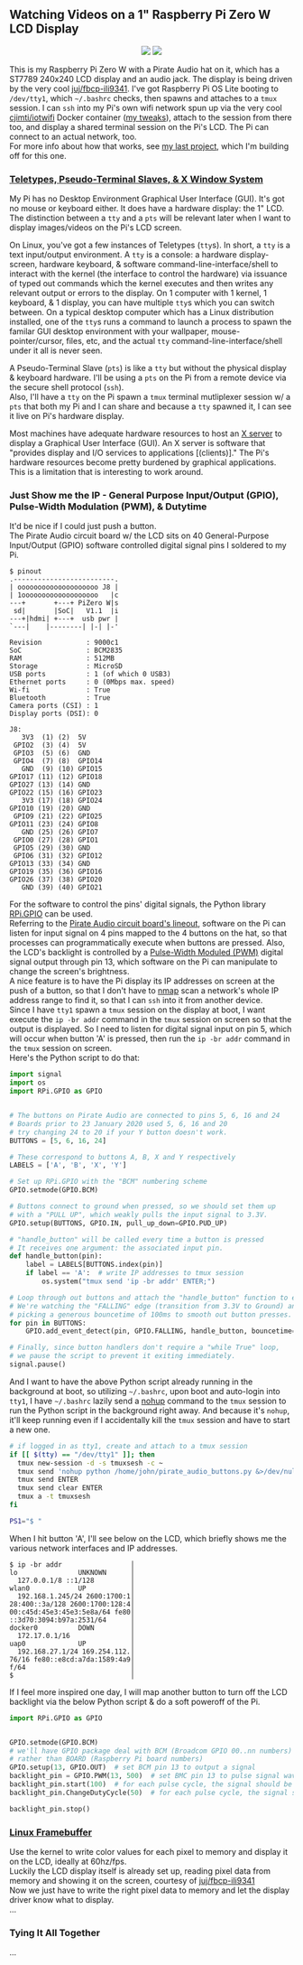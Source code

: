 ## Watching Videos on a 1" Raspberry Pi Zero W LCD Display

<p align="center">
  <img src="../attachments/pi0w_LCD_vid_demo.gif"/> <a href="https://www.youtube.com/watch?v=Z2iemmzBF1A"><img src="../attachments/pi0_youtube_vid2.png"/></a>
</p>

This is my Raspberry Pi Zero W with a Pirate Audio hat on it, which has a ST7789 240x240 LCD display and an audio jack. The display is being driven by the very cool [juj/fbcp-ili9341](https://github.com/juj/fbcp-ili9341). I've got Raspberry Pi OS Lite booting to `/dev/tty1`, which `~/.bashrc` checks, then spawns and attaches to a `tmux` session. I can `ssh` into my Pi's own wifi network spun up via the very cool [cjimti/iotwifi](https://github.com/cjimti/iotwifi) Docker container ([my tweaks](<./wifi_and_WAP.md>)), attach to the session from there too, and display a shared terminal session on the Pi's LCD. The Pi can connect to an actual network, too. \
For more info about how that works, see [my last project](./fbcp-ili9341-SPI-Display-Pirate-Audio.md), which I'm building off for this one.

### [Teletypes, Pseudo-Terminal Slaves, & X Window System](https://unix.stackexchange.com/a/336527)
My Pi has no Desktop Environment Graphical User Interface (GUI). It's got no mouse or keyboard either. It does have a hardware display: the 1" LCD. The distinction between a `tty` and a `pts` will be relevant later when I want to display images/videos on the Pi's LCD screen.

On Linux, you've got a few instances of Teletypes (`tty`s). In short, a `tty` is a text input/output environment. A `tty` is a console: a hardware display-screen, hardware keyboard, & software command-line-interface/shell to interact with the kernel (the interface to control the hardware) via issuance of typed out commands which the kernel executes and then writes any relevant output or errors to the display. On 1 computer with 1 kernel, 1 keyboard, & 1 display, you can have multiple `tty`s which you can switch between. On a typical desktop computer which has a Linux distribution installed, one of the `tty`s runs a command to launch a process to spawn the familar GUI desktop environment with your wallpaper, mouse-pointer/cursor, files, etc, and the actual `tty` command-line-interface/shell under it all is never seen.

A Pseudo-Terminal Slave (`pts`) is like a `tty` but without the physical display & keyboard hardware. I'll be using a `pts` on the Pi from a remote device via the secure shell protocol (`ssh`).\
Also, I'll have a `tty` on the Pi spawn a `tmux` terminal mutliplexer session w/ a `pts` that both my Pi and I can share and because a `tty` spawned it, I can see it live on Pi's hardware display.

Most machines have adequate hardware resources to host an [X server](https://en.wikipedia.org/wiki/X_Window_System) to display a Graphical User Interface (GUI). An X server is software that "provides display and I/O services to applications \[(clients)\]." The Pi's hardware resources become pretty burdened by graphical applications. This is a limitation that is interesting to work around.

### Just Show me the IP - General Purpose Input/Output (GPIO), Pulse-Width Modulation (PWM), & Dutytime
It'd be nice if I could just push a button.\
The Pirate Audio circuit board w/ the LCD sits on 40 General-Purpose Input/Output (GPIO) software controlled digital signal pins I soldered to my Pi.
```
$ pinout
.-------------------------.
| oooooooooooooooooooo J8 |
| 1ooooooooooooooooooo   |c
---+       +---+ PiZero W|s
 sd|       |SoC|   V1.1  |i
---+|hdmi| +---+  usb pwr |
`---|    |--------| |-| |-'

Revision           : 9000c1
SoC                : BCM2835
RAM                : 512MB
Storage            : MicroSD
USB ports          : 1 (of which 0 USB3)
Ethernet ports     : 0 (0Mbps max. speed)
Wi-fi              : True
Bluetooth          : True
Camera ports (CSI) : 1
Display ports (DSI): 0

J8:
   3V3  (1) (2)  5V
 GPIO2  (3) (4)  5V
 GPIO3  (5) (6)  GND
 GPIO4  (7) (8)  GPIO14
   GND  (9) (10) GPIO15
GPIO17 (11) (12) GPIO18
GPIO27 (13) (14) GND
GPIO22 (15) (16) GPIO23
   3V3 (17) (18) GPIO24
GPIO10 (19) (20) GND
 GPIO9 (21) (22) GPIO25
GPIO11 (23) (24) GPIO8
   GND (25) (26) GPIO7
 GPIO0 (27) (28) GPIO1
 GPIO5 (29) (30) GND
 GPIO6 (31) (32) GPIO12
GPIO13 (33) (34) GND
GPIO19 (35) (36) GPIO16
GPIO26 (37) (38) GPIO20
   GND (39) (40) GPIO21
```

For the software to control the pins' digital signals, the Python library [RPi.GPIO](https://pypi.org/project/RPi.GPIO/) can be used.\
Referring to the [Pirate Audio circuit board's lineout](https://pinout.xyz/pinout/pirate_audio_line_out#), software on the Pi can listen for input signal on 4 pins mapped to the 4 buttons on the hat, so that processes can programmatically execute when buttons are pressed. Also, the LCD's backlight is controlled by a [Pulse-Width Moduled (PWM)](https://en.wikipedia.org/wiki/Pulse-width_modulation) digital signal output through pin 13, which software on the Pi can manipulate to change the screen's brightness.\
A nice feature is to have the Pi display its IP addresses on screen at the push of a button, so that I don't have to [nmap](https://nmap.org/book/toc.html) scan a network's whole IP address range to find it, so that I can `ssh` into it from another device.\
Since I have `tty1` spawn a `tmux` session on the display at boot, I want execute the `ip -br addr` command in the `tmux` session on screen so that the output is displayed. So I need to listen for digital signal input on pin 5, which will occur when button 'A' is pressed, then run the `ip -br addr` command in the `tmux` session on screen.\
Here's the Python script to do that:

```python
import signal
import os
import RPi.GPIO as GPIO


# The buttons on Pirate Audio are connected to pins 5, 6, 16 and 24
# Boards prior to 23 January 2020 used 5, 6, 16 and 20
# try changing 24 to 20 if your Y button doesn't work.
BUTTONS = [5, 6, 16, 24]

# These correspond to buttons A, B, X and Y respectively
LABELS = ['A', 'B', 'X', 'Y']

# Set up RPi.GPIO with the "BCM" numbering scheme
GPIO.setmode(GPIO.BCM)

# Buttons connect to ground when pressed, so we should set them up
# with a "PULL UP", which weakly pulls the input signal to 3.3V.
GPIO.setup(BUTTONS, GPIO.IN, pull_up_down=GPIO.PUD_UP)

# "handle_button" will be called every time a button is pressed
# It receives one argument: the associated input pin.
def handle_button(pin):
    label = LABELS[BUTTONS.index(pin)]
    if label == 'A':  # write IP addresses to tmux session
        os.system("tmux send 'ip -br addr' ENTER;")

# Loop through out buttons and attach the "handle_button" function to each
# We're watching the "FALLING" edge (transition from 3.3V to Ground) and
# picking a generous bouncetime of 100ms to smooth out button presses.
for pin in BUTTONS:
    GPIO.add_event_detect(pin, GPIO.FALLING, handle_button, bouncetime=100)

# Finally, since button handlers don't require a "while True" loop,
# we pause the script to prevent it exiting immediately.
signal.pause()
```

And I want to have the above Python script already running in the background at boot, so utilizing `~/.bashrc`, upon boot and auto-login into `tty1`, I have `~/.bashrc` lazily send a [nohup](https://linuxhint.com/how_to_use_nohup_linux/) command to the `tmux` session to run the Python script in the background right away. And because it's `nohup`, it'll keep running even if I accidentally kill the `tmux` session and have to start a new one.
```bash
# if logged in as tty1, create and attach to a tmux session
if [[ $(tty) == "/dev/tty1" ]]; then
  tmux new-session -d -s tmuxsesh -c ~
  tmux send 'nohup python /home/john/pirate_audio_buttons.py &>/dev/null &' ENTER
  tmux send ENTER
  tmux send clear ENTER
  tmux a -t tmuxsesh
fi

PS1="$ "
```

When I hit button 'A', I'll see below on the LCD, which briefly shows me the various network interfaces and IP addresses.
```
$ ip -br addr                 │
lo               UNKNOWN      │
  127.0.0.1/8 ::1/128         │
wlan0            UP           │
  192.168.1.245/24 2600:1700:1│
28:400::3a/128 2600:1700:128:4│
00:c45d:45e3:45e3:5e8a/64 fe80│
::3d70:3094:b97a:2531/64      │
docker0          DOWN         │
  172.17.0.1/16               │
uap0             UP           │
  192.168.27.1/24 169.254.112.│
76/16 fe80::e8cd:a7da:1589:4a9│
f/64                          │
$                             │
```

If I feel more inspired one day, I will map another button to turn off the LCD backlight via the below Python script & do a soft poweroff of the Pi.
```python
import RPi.GPIO as GPIO


GPIO.setmode(GPIO.BCM)
# we'll have GPIO package deal with BCM (Broadcom GPIO 00..nn numbers)
# rather than BOARD (Raspberry Pi board numbers)
GPIO.setup(13, GPIO.OUT)  # set BCM pin 13 to output a signal
backlight_pin = GPIO.PWM(13, 500)  # set BMC pin 13 to pulse signal waves high(on)/low(off) modulated at 500Hz frequency (500 times a second)
backlight_pin.start(100)  # for each pulse cycle, the signal should be high (on duty) for 100% of the cycle; duty-cycle = 100%
backlight_pin.ChangeDutyCycle(50)  # for each pulse cycle, the signal should be high for 50% of the cycle; duty-cycle = 50%

backlight_pin.stop()
```

### [Linux Framebuffer](https://www.kernel.org/doc/Documentation/fb/framebuffer.txt)
Use the kernel to write color values for each pixel to memory and display it on the LCD, ideally at 60hz/fps. \
Luckily the LCD display itself is already set up, reading pixel data from memory and showing it on the screen, courtesy of [juj/fbcp-ili9341](https://github.com/juj/fbcp-ili9341) \
Now we just have to write the right pixel data to memory and let the display driver know what to display. \
...

### Tying It All Together
...
